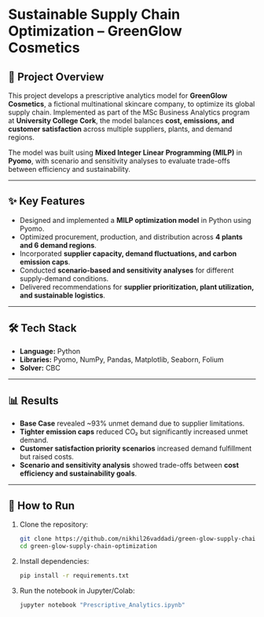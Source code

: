 # Sustainable Supply Chain Optimization – GreenGlow Cosmetics  

## 📌 Project Overview  
This project develops a prescriptive analytics model for **GreenGlow Cosmetics**, a fictional multinational skincare company, to optimize its global supply chain. Implemented as part of the MSc Business Analytics program at **University College Cork**, the model balances **cost, emissions, and customer satisfaction** across multiple suppliers, plants, and demand regions.  

The model was built using **Mixed Integer Linear Programming (MILP)** in **Pyomo**, with scenario and sensitivity analyses to evaluate trade-offs between efficiency and sustainability.  

---

## ✨ Key Features  
- Designed and implemented a **MILP optimization model** in Python using Pyomo.  
- Optimized procurement, production, and distribution across **4 plants and 6 demand regions**.  
- Incorporated **supplier capacity, demand fluctuations, and carbon emission caps**.  
- Conducted **scenario-based and sensitivity analyses** for different supply-demand conditions.  
- Delivered recommendations for **supplier prioritization, plant utilization, and sustainable logistics**.  

---

## 🛠 Tech Stack  
- **Language:** Python  
- **Libraries:** Pyomo, NumPy, Pandas, Matplotlib, Seaborn, Folium  
- **Solver:** CBC  

---

## 📊 Results  
- **Base Case** revealed ~93% unmet demand due to supplier limitations.  
- **Tighter emission caps** reduced CO₂ but significantly increased unmet demand.  
- **Customer satisfaction priority scenarios** increased demand fulfillment but raised costs.  
- **Scenario and sensitivity analysis** showed trade-offs between **cost efficiency and sustainability goals**.  

---

## 🚀 How to Run  

1. Clone the repository:  
   ```bash
   git clone https://github.com/nikhil26vaddadi/green-glow-supply-chain-optimization.git
   cd green-glow-supply-chain-optimization
   
2. Install dependencies:  
   ```bash
   pip install -r requirements.txt

3. Run the notebook in Jupyter/Colab:  
   ```bash
   jupyter notebook "Prescriptive_Analytics.ipynb"

